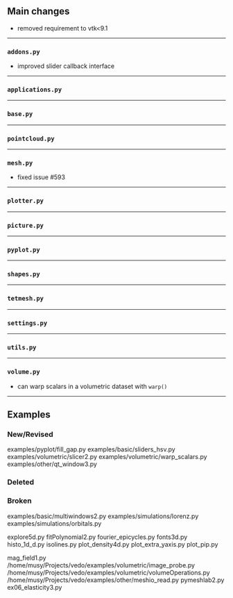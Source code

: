 ## Main changes

- removed requirement to vtk<9.1

---
### `addons.py`
- improved slider callback interface

---
### `applications.py`

---
### `base.py`

---
### `pointcloud.py`

---
### `mesh.py`
- fixed issue #593

---
### `plotter.py`

---
### `picture.py`

---
### `pyplot.py`

---
### `shapes.py`

---
### `tetmesh.py`


---
### `settings.py`

---
### `utils.py`

---
### `volume.py`
- can warp scalars in a volumetric dataset with `warp()`

-------------------------
## Examples

### New/Revised
examples/pyplot/fill_gap.py
examples/basic/sliders_hsv.py
examples/volumetric/slicer2.py
examples/volumetric/warp_scalars.py
examples/other/qt_window3.py


### Deleted

### Broken
examples/basic/multiwindows2.py
examples/simulations/lorenz.py
examples/simulations/orbitals.py

explore5d.py
fitPolynomial2.py
fourier_epicycles.py
fonts3d.py
histo_1d_d.py
isolines.py
plot_density4d.py
plot_extra_yaxis.py
plot_pip.py



mag_field1.py
/home/musy/Projects/vedo/examples/volumetric/image_probe.py
/home/musy/Projects/vedo/examples/volumetric/volumeOperations.py
/home/musy/Projects/vedo/examples/other/meshio_read.py
pymeshlab2.py
ex06_elasticity3.py





